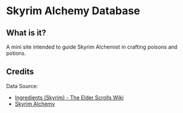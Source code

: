 Skyrim Alchemy Database
===================

What is it?
------------

A mini site intended to guide Skyrim Alchemist in crafting poisons and potions. 

Credits
--------

Data Source:

- [Ingredients (Skyrim) - The Elder Scrolls Wiki](http://elderscrolls.wikia.com/wiki/Ingredients_%28Skyrim%29)
- [Skyrim Alchemy](http://www.skyrimalchemy.com)
